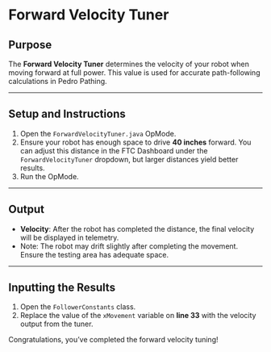 # Forward Velocity Tuner

## Purpose

The **Forward Velocity Tuner** determines the velocity of your robot when moving forward at full power. This value is used for accurate path-following calculations in Pedro Pathing.

---

## Setup and Instructions

1. Open the `ForwardVelocityTuner.java` OpMode.
2. Ensure your robot has enough space to drive **40 inches** forward. You can adjust this distance in the FTC Dashboard under the `ForwardVelocityTuner` dropdown, but larger distances yield better results.
3. Run the OpMode.

---

## Output

* **Velocity**: After the robot has completed the distance, the final velocity will be displayed in telemetry.
* Note: The robot may drift slightly after completing the movement. Ensure the testing area has adequate space.

---

## Inputting the Results

1. Open the `FollowerConstants` class.
2. Replace the value of the `xMovement` variable on **line 33** with the velocity output from the tuner.

Congratulations, you’ve completed the forward velocity tuning!
